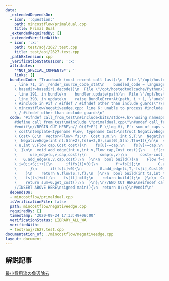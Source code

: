 ```yaml
---
data:
  _extendedDependsOn:
  - icon: ':question:'
    path: mincostflow/primaldual.cpp
    title: Primal Dual
  _extendedRequiredBy: []
  _extendedVerifiedWith:
  - icon: ':x:'
    path: test/aoj/2627.test.cpp
    title: test/aoj/2627.test.cpp
  _pathExtension: cpp
  _verificationStatusIcon: ':x:'
  attributes:
    '*NOT_SPECIAL_COMMENTS*': ''
    links: []
  bundledCode: "Traceback (most recent call last):\n  File \"/opt/hostedtoolcache/Python/3.8.5/x64/lib/python3.8/site-packages/onlinejudge_verify/documentation/build.py\"\
    , line 71, in _render_source_code_stat\n    bundled_code = language.bundle(stat.path,\
    \ basedir=basedir).decode()\n  File \"/opt/hostedtoolcache/Python/3.8.5/x64/lib/python3.8/site-packages/onlinejudge_verify/languages/cplusplus.py\"\
    , line 191, in bundle\n    bundler.update(path)\n  File \"/opt/hostedtoolcache/Python/3.8.5/x64/lib/python3.8/site-packages/onlinejudge_verify/languages/cplusplus_bundle.py\"\
    , line 398, in update\n    raise BundleErrorAt(path, i + 1, \"unable to process\
    \ #include in #if / #ifdef / #ifndef other than include guards\")\nonlinejudge_verify.languages.cplusplus_bundle.BundleErrorAt:\
    \ mincostflow/negativeedge.cpp: line 6: unable to process #include in #if / #ifdef\
    \ / #ifndef other than include guards\n"
  code: "#ifndef call_from_test\n#include<bits/stdc++.h>\nusing namespace std;\n\n\
    #define call_from_test\n#include \"primaldual.cpp\"\n#undef call_from_test\n\n\
    #endif\n//BEGIN CUT HERE\n// O((F+F') E \\log V), F': sum of caps with negative\
    \ cost\ntemplate<typename Flow, typename Cost>\nstruct NegativeEdge{\n  PrimalDual<Flow,\
    \ Cost> G;\n  vector<Flow> fs;\n  Cost sum;\n  int S,T;\n  NegativeEdge(){}\n\
    \  NegativeEdge(int n):G(n+2),fs(n+2,0),sum(0),S(n),T(n+1){}\n\n  void use_edge(int\
    \ u,int v,Flow cap,Cost cost){\n    fs[u]-=cap;\n    fs[v]+=cap;\n    sum=sum+cost*cap;\n\
    \  }\n\n  void add_edge(int u,int v,Flow cap,Cost cost){\n    if(cost<Cost(0)){\n\
    \      use_edge(u,v,cap,cost);\n      swap(u,v);\n      cost=-cost;\n    }\n \
    \   G.add_edge(u,v,cap,cost);\n  }\n\n  bool build(){\n    Flow f=0;\n    for(int\
    \ i=0;i<S;i++){\n      if(fs[i]>0){\n        f+=fs[i];\n        G.add_edge(S,i,+fs[i],Cost(0));\n\
    \      }\n      if(fs[i]<0){\n        G.add_edge(i,T,-fs[i],Cost(0));\n      }\n\
    \    }\n    return G.flow(S,T,f);\n  }\n\n  bool build(int ts,int tt,Flow tf){\n\
    \    fs[ts]+=tf;\n    fs[tt]-=tf;\n    return build();\n  }\n\n  Cost get_cost(){\n\
    \    return sum+G.get_cost();\n  }\n};\n//END CUT HERE\n#ifndef call_from_test\n\
    //INSERT ABOVE HERE\nsigned main(){\n  return 0;\n}\n#endif\n"
  dependsOn:
  - mincostflow/primaldual.cpp
  isVerificationFile: false
  path: mincostflow/negativeedge.cpp
  requiredBy: []
  timestamp: '2020-09-24 17:33:49+09:00'
  verificationStatus: LIBRARY_ALL_WA
  verifiedWith:
  - test/aoj/2627.test.cpp
documentation_of: ./mincostflow/negativeedge.cpp
layout: document
---
```


## 解説記事
[最小費用流の負辺除去](https://snuke.hatenablog.com/entry/2017/06/07/115821)
